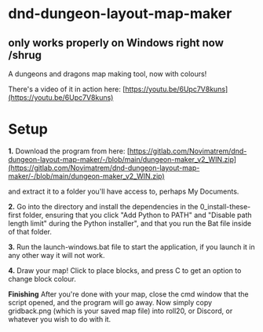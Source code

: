 # dnd-dungeon-layout-map-maker
## only works properly on Windows right now /shrug

A dungeons and dragons map making tool, now with colours!

There's a video of it in action here: [https://youtu.be/6Upc7V8kuns](https://youtu.be/6Upc7V8kuns)

# Setup

**1.**
Download the program from here:
[https://gitlab.com/Novimatrem/dnd-dungeon-layout-map-maker/-/blob/main/dungeon-maker_v2_WIN.zip](https://gitlab.com/Novimatrem/dnd-dungeon-layout-map-maker/-/blob/main/dungeon-maker_v2_WIN.zip)

and extract it to a folder you'll have access to, perhaps My Documents.

**2.**
Go into the directory and install the dependencies in the 0_install-these-first folder, ensuring that you click "Add Python to PATH" and "Disable path length limit" during the Python installer", and that you run the Bat file inside of that folder.

**3.**
Run the launch-windows.bat file to start the application, if you launch it in any other way it will not work.

**4.**
Draw your map! Click to place blocks, and press C to get an option to change block colour.

**Finishing**
After you're done with your map, close the cmd window that the script opened, and the program will go away.
Now simply copy gridback.png (which is your saved map file) into roll20, or Discord, or whatever you wish to do with it.
